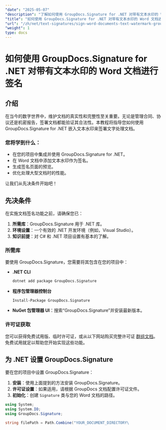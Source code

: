 ```yaml
---
"date": "2025-05-07"
"description": "了解如何使用 GroupDocs.Signature for .NET 对带有文本水印的 Word 文档进行签名，以确保文档的完整性和真实性。"
"title": "如何使用 GroupDocs.Signature for .NET 对带有文本水印的 Word 文档进行签名"
"url": "/zh/net/text-signatures/sign-word-documents-text-watermark-groupdocs-dotnet/"
"weight": 1
type: docs
---
```

# 如何使用 GroupDocs.Signature for .NET 对带有文本水印的 Word 文档进行签名

## 介绍
在当今的数字世界中，维护文档的真实性和完整性至关重要。无论是管理合同、协议还是机密报告，签署文档都能验证其合法性。本教程将指导您如何使用 GroupDocs.Signature for .NET 嵌入文本水印来签署文字处理文档。

### 您将学到什么：
- 在您的项目中集成并使用 GroupDocs.Signature for .NET。
- 在 Word 文档中添加文本水印作为签名。
- 生成签名页面的预览。
- 优化处理大型文档时的性能。

让我们从先决条件开始吧！

## 先决条件
在实施文档签名功能之前，请确保您已：
1. **所需库**：GroupDocs.Signature 用于 .NET 库。
2. **环境设置**：一个有效的 .NET 开发环境（例如，Visual Studio）。
3. **知识前提**：对 C# 和 .NET 项目设置有基本的了解。

### 所需库
要使用 GroupDocs.Signature，您需要将其包含在您的项目中：
- **.NET CLI**
  ```bash
  dotnet add package GroupDocs.Signature
  ```
- **程序包管理器控制台**
  ```
  Install-Package GroupDocs.Signature
  ```

- **NuGet 包管理器 UI**：搜索“GroupDocs.Signature”并安装最新版本。

### 许可证获取
您可以获得免费试用版、临时许可证，或从以下网站购买完整许可证 [群组文档](https://purchase.groupdocs.com/buy)。免费试用就足以帮助您开始实现这些功能。

## 为 .NET 设置 GroupDocs.Signature
要在您的项目中设置 GroupDocs.Signature：
1. **安装**：使用上面提到的方法安装 GroupDocs.Signature。
2. **许可证设置**：如果适用，请根据 GroupDocs 文档配置许可证文件。
3. **初始化**：创建 `Signature` 类与您的 Word 文档的路径。

```csharp
using System;
using System.IO;
using GroupDocs.Signature;

string filePath = Path.Combine("YOUR_DOCUMENT_DIRECTORY\